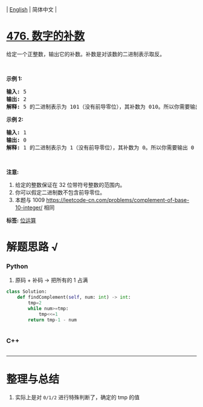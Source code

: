 | [English](README_EN.md) | 简体中文 |

# [476. 数字的补数](https://leetcode-cn.com/problems/number-complement)
<p>给定一个正整数，输出它的补数。补数是对该数的二进制表示取反。</p>

<p>&nbsp;</p>

<ol>
</ol>

<p><strong>示例 1:</strong></p>

<pre><strong>输入:</strong> 5
<strong>输出:</strong> 2
<strong>解释:</strong> 5 的二进制表示为 101（没有前导零位），其补数为 010。所以你需要输出 2 。
</pre>

<p><strong>示例 2:</strong></p>

<pre><strong>输入:</strong> 1
<strong>输出:</strong> 0
<strong>解释:</strong> 1 的二进制表示为 1（没有前导零位），其补数为 0。所以你需要输出 0 。
</pre>

<p>&nbsp;</p>

<p><strong>注意:</strong></p>

<ol>
	<li>给定的整数保证在 32 位带符号整数的范围内。</li>
	<li>你可以假定二进制数不包含前导零位。</li>
	<li>本题与 1009 <a href="https://leetcode-cn.com/problems/complement-of-base-10-integer/">https://leetcode-cn.com/problems/complement-of-base-10-integer/</a> 相同</li>
</ol>

**标签:**  [位运算](https://leetcode-cn.com/tag/bit-manipulation) 
# 解题思路 √

### Python

1. 原码 + 补码 -> 把所有的 1 占满

```python
class Solution:
    def findComplement(self, num: int) -> int:
        tmp=2
        while num>=tmp:
            tmp<<=1
        return tmp-1 - num
```


```python

```

### C++

```cpp

```

---



# 整理与总结

1. 实际上是对 `0/1/2` 进行特殊判断了，确定的 tmp 的值